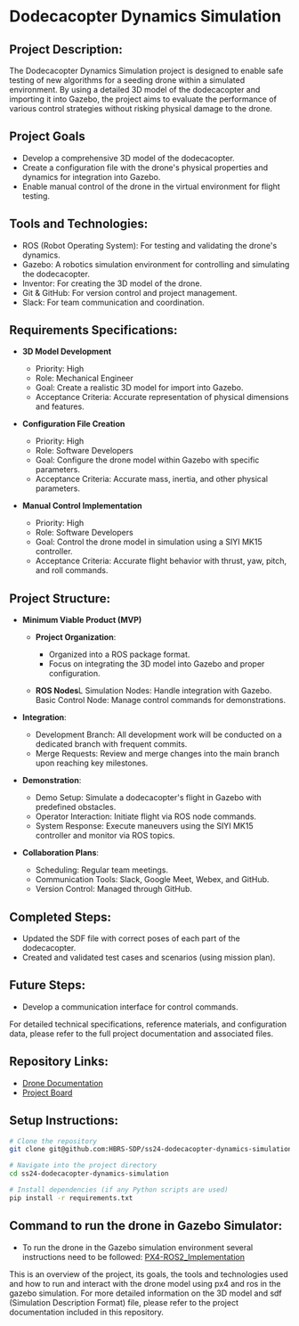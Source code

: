 # Dodecacopter Dynamics Simulation


## Project Description:

The Dodecacopter Dynamics Simulation project is designed to enable safe testing of new algorithms for a seeding drone within a simulated environment. By using a detailed 3D model of the dodecacopter and importing it into Gazebo, the project aims to evaluate the performance of various control strategies without risking physical damage to the drone.

## Project Goals
-    Develop a comprehensive 3D model of the dodecacopter.
-    Create a configuration file with the drone's physical properties and dynamics for integration into Gazebo.
-    Enable manual control of the drone in the virtual environment for flight testing.

## Tools and Technologies:

   - ROS (Robot Operating System): For testing and validating the drone's dynamics.
   - Gazebo: A robotics simulation environment for controlling and simulating the dodecacopter.
   - Inventor: For creating the 3D model of the drone.
   - Git & GitHub: For version control and project management.
   - Slack: For team communication and coordination.

## Requirements Specifications:

-    **3D Model Development**
        - Priority: High
        - Role: Mechanical Engineer
        - Goal: Create a realistic 3D model for import into Gazebo.
        - Acceptance Criteria: Accurate representation of physical dimensions and features.
-    **Configuration File Creation**
        - Priority: High
        - Role: Software Developers
        - Goal: Configure the drone model within Gazebo with specific parameters.
        - Acceptance Criteria: Accurate mass, inertia, and other physical parameters.

-    **Manual Control Implementation**
        - Priority: High
        - Role: Software Developers
        - Goal: Control the drone model in simulation using a SIYI MK15 controller.
        - Acceptance Criteria: Accurate flight behavior with thrust, yaw, pitch, and roll commands.

## Project Structure:

 -  **Minimum Viable Product (MVP)**

    -  **Project Organization**:
        -  Organized into a ROS package format.
        -  Focus on integrating the 3D model into Gazebo and proper configuration.

    -  **ROS Nodes**L
        Simulation Nodes: Handle integration with Gazebo.
        Basic Control Node: Manage control commands for demonstrations.

-  **Integration**:

    -  Development Branch: All development work will be conducted on a dedicated branch with frequent commits.
    -  Merge Requests: Review and merge changes into the main branch upon reaching key milestones.

-  **Demonstration**:

    -  Demo Setup: Simulate a dodecacopter's flight in Gazebo with predefined obstacles.
    -  Operator Interaction: Initiate flight via ROS node commands.
    -  System Response: Execute maneuvers using the SIYI MK15 controller and monitor via ROS topics.

-  **Collaboration Plans**:

    -  Scheduling: Regular team meetings.
    -  Communication Tools: Slack, Google Meet, Webex, and GitHub.
    -  Version Control: Managed through GitHub.

## Completed Steps:
-  Updated the SDF file with correct poses of each part of the dodecacopter.
-  Created and validated test cases and scenarios (using mission plan).

 ## Future Steps:
-  Develop a communication interface for control commands.

For detailed technical specifications, reference materials, and configuration data, please refer to the full project documentation and associated files.

## Repository Links:
-  [Drone Documentation](https://github.com/HBRS-SDP/ss24-dodecacopter-dynamics-simulation/blob/main/doc/Drone%20Documentation.md)
-  [Project Board](https://github.com/orgs/HBRS-SDP/projects/17/views/1)

## Setup Instructions:

```bash
# Clone the repository
git clone git@github.com:HBRS-SDP/ss24-dodecacopter-dynamics-simulation.git

# Navigate into the project directory
cd ss24-dodecacopter-dynamics-simulation

# Install dependencies (if any Python scripts are used)
pip install -r requirements.txt
```

## Command to run the drone in Gazebo Simulator:
- To run the drone in the Gazebo simulation environment several instructions need to be followed: [PX4-ROS2_Implementation](https://github.com/HBRS-SDP/ss24-dodecacopter-dynamics-simulation/blob/main/Instructions/PX4-ROS2_Implementation.md)

This is an overview of the project, its goals, the tools and technologies used and how to run and interact with the drone model using px4 and ros in the gazebo simulation. For more detailed information on the 3D model and sdf (Simulation Description Format) file, please refer to the project documentation included in this repository.

